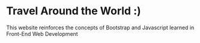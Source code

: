 # Travel Around the World :)
This website reinforces the concepts of Bootstrap and Javascript learned in Front-End Web Development
